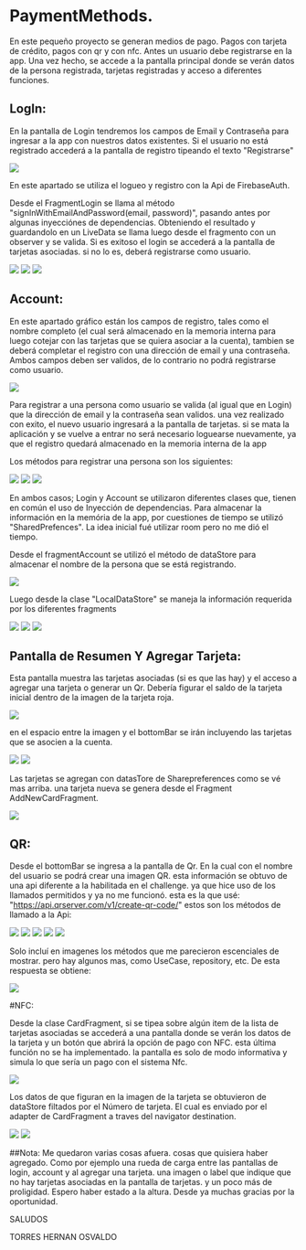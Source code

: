 # PaymentMethods.

En este pequeño proyecto se generan medios de pago. Pagos con tarjeta de crédito, pagos con qr y con nfc.
Antes un usuario debe registrarse en la app. Una vez hecho, se accede a la pantalla principal donde se verán datos de la persona registrada, tarjetas registradas y acceso a diferentes funciones.

## LogIn:

En la pantalla de Login tendremos los campos de Email y Contraseña para ingresar a la app con nuestros datos existentes.
Si el usuario no está registrado accederá a la pantalla de registro tipeando el texto "Registrarse"

![](https://firebasestorage.googleapis.com/v0/b/redsocialtrabajos.appspot.com/o/images%2FScreenshot_1.png?alt=media&token=6e0af587-f077-43ba-afe0-7ee63bd3715a)

En este apartado se utiliza el logueo y registro con la Api de FirebaseAuth. 

Desde el FragmentLogin se llama al método "signInWithEmailAndPassword(email, password)", pasando antes por algunas inyecciónes de dependencias. 
Obteniendo el resultado y guardandolo en un LiveData se llama luego desde el fragmento con un observer y se valida.
Si es exitoso el login se accederá a la pantalla de tarjetas asociadas. si no lo es, deberá registrarse como usuario.


![](https://firebasestorage.googleapis.com/v0/b/redsocialtrabajos.appspot.com/o/images%2FScreenshot_2.png?alt=media&token=f43600f6-2c92-4498-bbd4-fdd253c117de)
![](https://firebasestorage.googleapis.com/v0/b/redsocialtrabajos.appspot.com/o/images%2FScreenshot_3.png?alt=media&token=62f05b9d-2a98-4bdf-8411-d5d82714c820)
![](https://firebasestorage.googleapis.com/v0/b/redsocialtrabajos.appspot.com/o/images%2FScreenshot_4.png?alt=media&token=322c194f-b504-40fe-a928-d50cf9c141df)

## Account:

En este apartado gráfico están los campos de registro, tales como el nombre completo (el cual será almacenado en la memoria interna para luego cotejar con las tarjetas que se quiera asociar a la cuenta),
tambien se deberá completar el registro con una dirección de email y una contraseña. Ambos campos deben ser validos, de lo contrario no podrá registrarse como usuario.

![](https://firebasestorage.googleapis.com/v0/b/redsocialtrabajos.appspot.com/o/images%2FScreenshot_5.png?alt=media&token=5daa764a-6d43-4a7a-a464-4bb65d6bc147)

Para registrar a una persona como usuario se valida (al igual que en Login) que la dirección de email y la contraseña sean validos. una vez realizado con exito, el nuevo usuario
ingresará a la pantalla de tarjetas. si se mata la aplicación y se vuelve a entrar no será necesario loguearse nuevamente, ya que el registro quedará almacenado en la memoria interna de la app

Los métodos para registrar una persona son los siguientes:

![](https://firebasestorage.googleapis.com/v0/b/redsocialtrabajos.appspot.com/o/images%2FScreenshot_6.png?alt=media&token=c99743ff-a347-4580-ba93-764ac9f628c1)
![](https://firebasestorage.googleapis.com/v0/b/redsocialtrabajos.appspot.com/o/images%2FScreenshot_7.png?alt=media&token=32e31b28-5ad4-4906-8ef9-fc3193e9d113)
![](https://firebasestorage.googleapis.com/v0/b/redsocialtrabajos.appspot.com/o/images%2FScreenshot_8.png?alt=media&token=6b1ce44c-cd99-4583-ab85-7083f05f33c5)

En ambos casos; Login y Account se utilizaron diferentes clases que, tienen en común el uso de Inyección de dependencias. 
Para almacenar la información en la memória de la app, por cuestiones de tiempo se utilizó "SharedPrefences". La idea inicial fué utilizar room pero no me dió el tiempo. 

Desde el fragmentAccount se utilizó el método de dataStore para almacenar el nombre de la persona que se está registrando.

![](https://firebasestorage.googleapis.com/v0/b/redsocialtrabajos.appspot.com/o/images%2FScreenshot_9.png?alt=media&token=449ac4c0-acf4-4cf2-89cd-81bc62716bc0)

Luego desde la clase "LocalDataStore" se maneja la información requerida por los diferentes fragments

![](https://firebasestorage.googleapis.com/v0/b/redsocialtrabajos.appspot.com/o/images%2FScreenshot_10.png?alt=media&token=8a391872-249f-41bd-820f-bf074f58a5b4)
![](https://firebasestorage.googleapis.com/v0/b/redsocialtrabajos.appspot.com/o/images%2FScreenshot_11.png?alt=media&token=eace4451-3695-4169-8d5a-b1c1719a8ea1)
![](https://firebasestorage.googleapis.com/v0/b/redsocialtrabajos.appspot.com/o/images%2FScreenshot_12.png?alt=media&token=be715b61-d1a7-474b-ad6c-803ebda576d2)

## Pantalla de Resumen Y Agregar Tarjeta:

Esta pantalla muestra las tarjetas asociadas (si es que las hay) y el acceso a agregar una tarjeta o generar un Qr.
Debería figurar el saldo de la tarjeta inicial dentro de la imagen de la tarjeta roja.

![](https://firebasestorage.googleapis.com/v0/b/redsocialtrabajos.appspot.com/o/images%2FScreenshot_13.png?alt=media&token=5fd2ac1c-fd9b-4afb-af3a-d909e4d434da)

en el espacio entre la imagen y el bottomBar se irán incluyendo las tarjetas que se asocien a la cuenta.

![](https://firebasestorage.googleapis.com/v0/b/redsocialtrabajos.appspot.com/o/images%2FScreenshot_14.png?alt=media&token=35309a59-a450-4d88-a6b9-dc211c009152)
![](https://firebasestorage.googleapis.com/v0/b/redsocialtrabajos.appspot.com/o/images%2FScreenshot_15.png?alt=media&token=c0cfa5a6-cbca-484a-b741-46cdb0adf18d)

Las tarjetas se agregan con datasTore de Sharepreferences como se vé mas arriba. una tarjeta nueva se genera desde el Fragment AddNewCardFragment.

![](https://firebasestorage.googleapis.com/v0/b/redsocialtrabajos.appspot.com/o/images%2FScreenshot_16.png?alt=media&token=51d71b76-4050-4d1e-b42c-c4b6b6dbee81)

## QR:

Desde el bottomBar se ingresa a la pantalla de Qr. En la cual con el nombre del usuario se podrá crear una imagen QR. esta información se obtuvo de una api diferente a la
habilitada en el challenge. ya que hice uso de los llamados permitidos y ya no me funcionó. esta es la que usé: "https://api.qrserver.com/v1/create-qr-code/"
 estos son los métodos de llamado a la Api:

![](https://firebasestorage.googleapis.com/v0/b/redsocialtrabajos.appspot.com/o/images%2FScreenshot_17.png?alt=media&token=21a2be7e-95d8-47b6-8f3c-9b3be9254afb)
![](https://firebasestorage.googleapis.com/v0/b/redsocialtrabajos.appspot.com/o/images%2FScreenshot_18.png?alt=media&token=cde609f3-95e4-4e45-986e-7e31544d3777)
![](https://firebasestorage.googleapis.com/v0/b/redsocialtrabajos.appspot.com/o/images%2FScreenshot_19.png?alt=media&token=9a0597f9-46e7-4d2e-82b5-605d550b0479)
![](https://firebasestorage.googleapis.com/v0/b/redsocialtrabajos.appspot.com/o/images%2FScreenshot_20.png?alt=media&token=4888d9cf-94a4-4f7e-8950-ec958c4ddbad)
![](https://firebasestorage.googleapis.com/v0/b/redsocialtrabajos.appspot.com/o/images%2FScreenshot_21.png?alt=media&token=9f297d00-8816-433b-95b2-124a9bb1ce0c)

Solo incluí en imagenes los métodos que me parecieron escenciales de mostrar. pero hay algunos mas, como UseCase, repository, etc.
De esta respuesta se obtiene: 

![](https://firebasestorage.googleapis.com/v0/b/redsocialtrabajos.appspot.com/o/images%2FScreenshot_22.png?alt=media&token=9c6dea2b-0e76-4152-b44a-6dd857f1567c)

#NFC:

Desde la clase CardFragment, si se tipea sobre algún item de la lista de tarjetas asociadas se accederá a una pantalla donde se verán los datos de la tarjeta y un botón que abrirá la opción de pago con NFC. esta última función no se ha implementado. la pantalla es solo de modo informativa y simula lo que sería un pago con el sistema Nfc.

![](https://firebasestorage.googleapis.com/v0/b/redsocialtrabajos.appspot.com/o/images%2FScreenshot_23.png?alt=media&token=e8faea02-b8b7-434c-93e5-cbfc8c19e426)

Los datos de que figuran en la imagen de la tarjeta se obtuvieron de dataStore filtados por el Número de tarjeta. El cual es enviado por el adapter de CardFragment a 
traves del navigator destination.

![](https://firebasestorage.googleapis.com/v0/b/redsocialtrabajos.appspot.com/o/images%2FScreenshot_24.png?alt=media&token=f510c486-967c-4591-932f-bf5bc637f3f8)
![](https://firebasestorage.googleapis.com/v0/b/redsocialtrabajos.appspot.com/o/images%2FScreenshot_25.png?alt=media&token=569d65db-bb64-4f0f-9a8b-e2eddc3bbfa6)

##Nota:
Me quedaron varias cosas afuera. cosas que quisiera haber agregado. Como por ejemplo una rueda de carga entre las pantallas de login, account y al agregar una tarjeta.
una imagen o label que indique que no hay tarjetas asociadas en la pantalla de tarjetas. y un poco más de proligidad.
Espero haber estado a la altura. Desde ya muchas gracias por la oportunidad.  

SALUDOS

TORRES HERNAN OSVALDO








